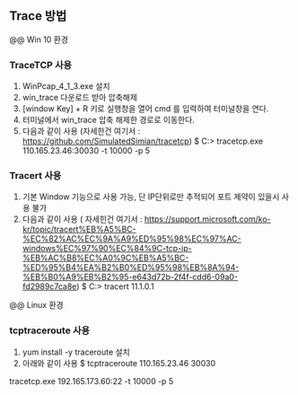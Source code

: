 ## Trace 방법
@@ Win 10 환경
### TraceTCP 사용
1. WinPcap_4_1_3.exe 설치
2. win_trace 다운로드 받아 압축해제
3. [window Key] + R 키로 실행창을 열어 cmd 를 입력하여 터미널창을 연다.
4. 터미널에서 win_trace 압축 해제한 경로로 이동한다.
5. 다음과 같이 사용 (자세한건 여기서 : https://github.com/SimulatedSimian/tracetcp)
   $ C:\> tracetcp.exe 110.165.23.46:30030 -t 10000 -p 5

### Tracert 사용
1. 기본 Window 기능으로 사용 가능, 단 IP단위로만 추적되어 포트 제약이 있을시 사용 불가
2. 다음과 같이 사용 ( 자세힌건 여기서 : https://support.microsoft.com/ko-kr/topic/tracert%EB%A5%BC-%EC%82%AC%EC%9A%A9%ED%95%98%EC%97%AC-windows%EC%97%90%EC%84%9C-tcp-ip-%EB%AC%B8%EC%A0%9C%EB%A5%BC-%ED%95%B4%EA%B2%B0%ED%95%98%EB%8A%94-%EB%B0%A9%EB%B2%95-e643d72b-2f4f-cdd6-09a0-fd2989c7ca8e)
   $ C:\> tracert 11.1.0.1

@@ Linux 환경

### tcptraceroute 사용
1. yum install -y traceroute 설치
2. 아래와 같이 사용
   $ tcptraceroute 110.165.23.46 30030



tracetcp.exe 192.165.173.60:22 -t 10000 -p 5